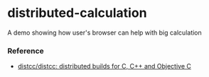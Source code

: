 distributed-calculation
=======================
A demo showing how user's browser can help with big calculation

### Reference
- [distcc/distcc: distributed builds for C, C++ and Objective C](https://github.com/distcc/distcc)
